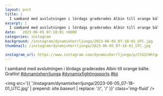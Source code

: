 ```yaml
---
layout: post
title: |
  I samband med avslutningen i lördags graderades Albin till orange bälte
excerpt: |
  I samband med avslutningen i lördags graderades Albin till orange bälte. Grattis!   
date:   2023-06-05 07:18:01 +0000
categories: instagram
background: /instagram/dynamixherrljunga/2023-06-05_07-18-01_UTC.jpg
thumbnail: /instagram/dynamixherrljunga/2023-06-05_07-18-01_UTC.jpg

instagram_url: https://www.instagram.com/dynamixherrljunga/p/CtGZrWhtgoL
---
```

I samband med avslutningen i lördags graderades Albin till orange bälte. Grattis! [#dynamixherrljunga](https://www.instagram.com/explore/tags/dynamixherrljunga/) [#dynamixfightingsports](https://www.instagram.com/explore/tags/dynamixfightingsports/) [#bjj](https://www.instagram.com/explore/tags/bjj/)



<img src='{{ '/instagram/dynamixherrljunga/2023-06-05_07-18-01_UTC.jpg' | prepend: site.baseurl | replace: '//', '/' }}' class='img-fluid' />
